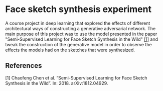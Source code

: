 # Face sketch synthesis experiment

A course project in deep learning that explored the effects of different architectural ways of constructing a generative adversarial network. The main purpose of this project was to use the model presented in the paper "Semi-Supervised Learning for Face Sketch Synthesis in the Wild"  [[1]](#1) and tweak the construction of the generative model in order to observe the effects the models had on the sketches that were synthesized.


## References
<a id="1">[1]</a> 
Chaofeng Chen et al. “Semi-Supervised Learning for Face Sketch Synthesis in the Wild”. In: 2018. arXiv:1812.04929.
